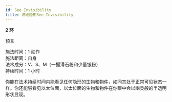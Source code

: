 ```yaml
---
id: See Invisibility
title: 识破隐形See Invisibility
---
```


**2 环**

预言

施法时间：1 动作  
施法距离：自身  
法术成分：V、S、M（一撮滑石粉和少量银粉）  
持续时间：1 小时

你能在法术持续时间内能看见任何隐形的生物和物件，如同其处于正常可见状态一样。你还能够看见以太位面，以太位面的生物和物件在你眼中会以幽灵般的半透明形状显现。
